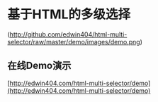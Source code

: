 # 基于HTML的多级选择

(http://github.com/edwin404/html-multi-selector/raw/master/demo/images/demo.png)


## 在线Demo演示

[http://edwin404.com/html-multi-selector/demo](http://edwin404.com/html-multi-selector/demo)